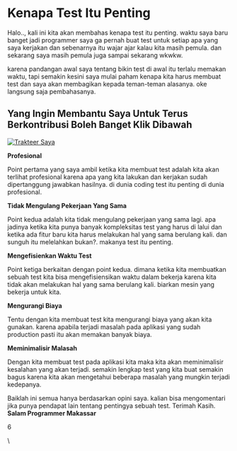 # Kenapa Test Itu Penting

Halo.., kali ini kita akan membahas kenapa test itu penting. waktu saya baru banget jadi programmer saya ga pernah buat test untuk setiap apa yang saya kerjakan dan sebenarnya itu wajar ajar kalau kita masih pemula. dan sekarang saya masih pemula juga sampai sekarang wkwkw.

karena pandangan awal saya tentang bikin test di awal itu terlalu memakan waktu, tapi semakin kesini saya mulai paham kenapa kita harus membuat test dan saya akan membagikan kepada teman-teman alasanya. oke langsung saja pembahasanya.

## Yang Ingin Membantu Saya Untuk Terus Berkontribusi Boleh Banget Klik Dibawah <a href="#4596" id="4596"></a>

[![Trakteer Saya](https://cdn.trakteer.id/images/embed/trbtn-red-5.png)](https://trakteer.id/ariadi-ahmad-28xqo/tip)

**Profesional**

Point pertama yang saya ambil ketika kita membuat test adalah kita akan terlihat profesional karena apa yang kita lakukan dan kerjakan sudah dipertanggung jawabkan hasilnya. di dunia coding test itu penting di dunia profesional.

**Tidak Mengulang Pekerjaan Yang Sama**

Point kedua adalah kita tidak mengulang pekerjaan yang sama lagi. apa jadinya ketika kita punya banyak kompleksitas test yang harus di lalui dan ketika ada fitur baru kita harus melakukan hal yang sama berulang kali. dan sunguh itu melelahkan bukan?. makanya test itu penting.

**Mengefisienkan Waktu Test**

Point ketiga berkaitan dengan point kedua. dimana ketika kita membuatkan sebuah test kita bisa mengefisiensikan waktu dalam bekerja karena kita tidak akan melakukan hal yang sama berulang kali. biarkan mesin yang bekerja untuk kita.

**Mengurangi Biaya**

Tentu dengan kita membuat test kita mengurangi biaya yang akan kita gunakan. karena apabila terjadi masalah pada aplikasi yang sudah production pasti itu akan memakan banyak biaya.

**Meminimalisir Malasah**

Dengan kita membuat test pada aplikasi kita maka kita akan meminimalisir kesalahan yang akan terjadi. semakin lengkap test yang kita buat semakin bagus karena kita akan mengetahui beberapa masalah yang mungkin terjadi kedepanya.

Baiklah ini semua hanya berdasarkan opini saya. kalian bisa mengomentari jika punya pendapat lain tentang pentingya sebuah test. Terimah Kasih. **Salam Programmer Makassar**

6

\
